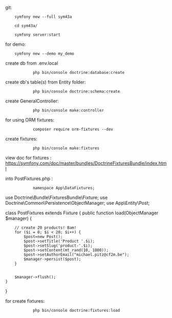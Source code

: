 
git:

        symfony new --full sym43a

        cd sym43a/
        
        symfony server:start

for demo:

		symfony new --demo my_demo

create db from .env.local

                php bin/console doctrine:database:create

create db's table(s) from Entity folder:

                php bin/console doctrine:schema:create 

create GeneralController:

                php bin/console make:controller 

for using ORM fixtures:

                composer require orm-fixtures --dev

create fixtures:

                php bin/console make:fixtures

view doc for fixtures : https://symfony.com/doc/master/bundles/DoctrineFixturesBundle/index.html

into PostFixtures.php :

                namespace App\DataFixtures;

use Doctrine\Bundle\FixturesBundle\Fixture;
use Doctrine\Common\Persistence\ObjectManager;
use App\Entity\Post;

class PostFixtures extends Fixture
{
    public function load(ObjectManager $manager)
    {

        // create 20 products! Bam!
        for ($i = 0; $i < 20; $i++) {
            $post=new Post();
            $post->setTitle('Product '.$i);
            $post->setSlug('product-'.$i);
            $post->setContent(mt_rand(10, 1000));
            $post->setAuthorEmail("michael.pitz@cf2m.be");
            $manager->persist($post);
        }


        $manager->flush();
    }
}

for create fixtures:

                php bin/console doctrine:fixtures:load
